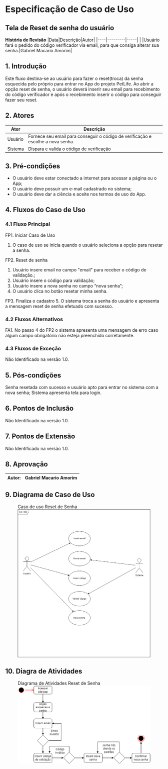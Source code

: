 # Especificação de Caso de Uso
## Tela de Reset de senha do usuário

**História de Revisão**
|Data|Descrição|Autor|
|----|---------|-----|
| |Usuário fará o pedido do código verificador via email, para que consiga alterar sua senha.|Gabriel Macario Amorim|

## 1. Introdução
Este fluxo destina-se ao usuário para fazer o reset(troca) da senha esquecida pelo próprio para entrar no App do projeto PetLife.  Ao abrir a opção reset de senha, o usuário deverá inserir seu email para recebimento do código verificador e após o recebimento inserir o código para conseguir fazer seu reset.

## 2. Atores
|Ator|Descrição|
|----|---------|
|Usuário|Fornece seu email para conseguir o código de verificação e escolhe a nova senha.|
|Sistema|Dispara e valida o código de verificação|

## 3. Pré-condições
* O usuário deve estar conectado a internet para acessar a página ou o App;
* O usuário deve possuir um e-mail cadastrado no sistema;
* O usuário deve dar a ciência e aceite nos termos de uso do App.

## 4. Fluxos do Caso de Uso
### 4.1 Fluxo Principal
FP1. Iniciar Caso de Uso
1. O caso de uso se inicia quando o usuário seleciona a opção para resetar a senha.

FP2. Reset de senha
1. Usuário insere email no campo "email" para receber o código de validação.;
2. Usuário insere o código para validação;
3. Usuário insere a nova senha no campo “nova senha”;
4. O usuário clica no botão resetar minha senha.

FP3. Finaliza o cadastro
5. O sistema troca a senha do usuário e apresenta a mensagem reset de senha efetuado com sucesso.

### 4.2 Fluxos Alternativos
FA1. No passo 4 do FP2 o sistema apresenta uma mensagem de erro caso algum campo obrigatório não esteja preenchido corretamente.

### 4.3 Fluxos de Exceção
Não Identificado na versão 1.0.

## 5. Pós-condições
Senha resetada com sucesso e usuário apto para entrar no sistema com a nova senha;
Sistema apresenta tela para login.

## 6. Pontos de Inclusão
Não Identificado na versão 1.0.

## 7. Pontos de Extensão
Não Identificado na versão 1.0.

## 8. Aprovação

|Autor:|Gabriel Macario Amorim|
|------|----------------------|

## 9. Diagrama de Caso de Uso 
<figure>
  <figurecaption>Caso de uso Reset de Senha</figurecaption>
  <img src="https://github.com/TurmaADS2020/PetLife/blob/main/documentation/images/attachment/UC003-Reset%20de%20senha.jpeg"> 
</figure>

## 10. Diagra de Atividades 
<figure>
  <figurecaption>Diagrama de Atividades Reset de Senha</figurecaption>
  <img src="https://github.com/TurmaADS2020/PetLife/blob/main/documentation/images/attachment/DA003.drawio.png"> 
</figure>


